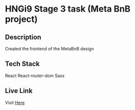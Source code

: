 # HNGi9 Stage 3 task (Meta BnB project)

## Description

Created the frontend of the MetaBnB design

## Tech Stack

React
React-router-dom
Sass

## Live Link

Visit [Here](https://khadijah-hng9metabnb.netlify.app/)
